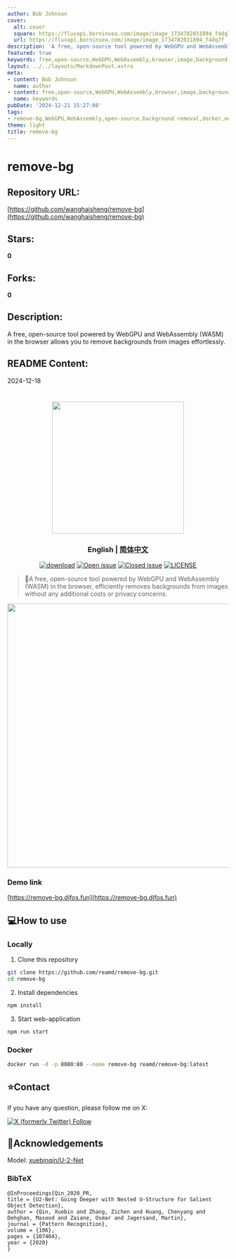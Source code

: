```yaml
---
author: Bob Johnson
cover:
  alt: cover
  square: https://fluxapi.borninsea.com/image/image_1734782031894_f4dq7f
  url: https://fluxapi.borninsea.com/image/image_1734782031894_f4dq7f
description: 'A free, open-source tool powered by WebGPU and WebAssembly (WASM) in the browser allows you to remove backgrounds from images effortlessly.'
featured: true
keywords: free,open-source,WebGPU,WebAssembly,browser,image,background removal,efficiency,cost-free,privacy,tool,docker,application,clone,dependencies,start,repository,docker-run,8080,X,Twitter,following,acknowledgements,U-2-Net,BibTeX,pattern recognition,salient object detection
layout: ../../layouts/MarkdownPost.astro
meta:
- content: Bob Johnson
  name: author
- content: free,open-source,WebGPU,WebAssembly,browser,image,background removal,efficiency,cost-free,privacy,tool,docker,application,clone,dependencies,start,repository,docker-run,8080,X,Twitter,following,acknowledgements,U-2-Net,BibTeX,pattern recognition,salient object detection
  name: keywords
pubDate: '2024-12-21 15:27:08'
tags:
- remove-bg,WebGPU,WebAssembly,open-source,background removal,docker,nesting,U-2-Net,Polygon Recognition
theme: light
title: remove-bg
---
```


# remove-bg

## Repository URL: 
[https://github.com/wanghaisheng/remove-bg](https://github.com/wanghaisheng/remove-bg)

## Stars: 
**0**

## Forks: 
**0**

## Description: 
A free, open-source tool powered by WebGPU and WebAssembly (WASM) in the browser allows you to remove backgrounds from images effortlessly.

## README Content: 
2024-12-18

# <div align="center"><img src="src/assets/img/remove-bg_logo.png" width=300/></div>

### <div align="center"><b>English | <a href="README_CN.md">简体中文</a></b></div>

<div align="center">

[![download](https://img.shields.io/github/downloads/reamd/remove-bg/total.svg)](https://github.com/reamd/remove-bg/releases)
[![Open issue](https://img.shields.io/github/issues/reamd/remove-bg)](https://github.com/reamd/remove-bg/issues)
[![Closed issue](https://img.shields.io/github/issues-closed/reamd/remove-bg)](https://github.com/reamd/remove-bg/issues)
[![LICENSE](https://img.shields.io/badge/License-GPL%203.0-blue.svg)](https://github.com/reamd/remove-bg/blob/master/LICENSE)

</div>

> :rocket:A free, open-source tool powered by WebGPU and WebAssembly (WASM) in the browser, efficiently removes backgrounds from images without any additional costs or privacy concerns.

<div align="center">
<img src="src/assets/img/example.png" width=600/>
</div>

### Demo link

[https://remove-bg.djfos.fun](https://remove-bg.djfos.fun)

## :computer:How to use

### Locally

1. Clone this repository

```bash
git clone https://github.com/reamd/remove-bg.git
cd remove-bg
```

2. Install dependencies

```bash
npm install
```

3. Start web-application

```bash
npm run start
```

### Docker

```bash
docker run -d -p 8080:80 --name remove-bg reamd/remove-bg:latest
```

## :star:Contact

If you have any question, please follow me on X:

[![X (formerly Twitter) Follow](https://img.shields.io/twitter/follow/DJ_wilderness)](https://x.com/DJ_wilderness)

## :information_desk_person:Acknowledgements

Model: [xuebinqin/U-2-Net](https://github.com/xuebinqin/U-2-Net)

### BibTeX

```
@InProceedings{Qin_2020_PR,
title = {U2-Net: Going Deeper with Nested U-Structure for Salient Object Detection},
author = {Qin, Xuebin and Zhang, Zichen and Huang, Chenyang and Dehghan, Masood and Zaiane, Osmar and Jagersand, Martin},
journal = {Pattern Recognition},
volume = {106},
pages = {107404},
year = {2020}
}
```

